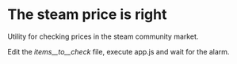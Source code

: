 The steam price is right
===========================================

Utility for checking prices in the steam community market.

Edit the _items__to__check_ file, execute app.js and wait for the alarm.
